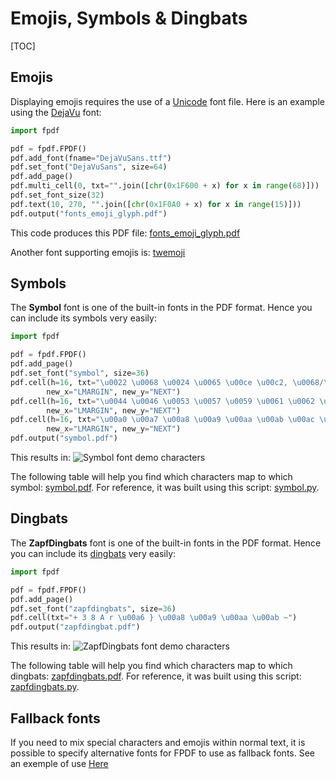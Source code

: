 # Emojis, Symbols & Dingbats #

[TOC]

## Emojis ##

Displaying emojis requires the use of a [Unicode](Unicode.md) font file.
Here is an example using the [DejaVu](https://dejavu-fonts.github.io) font:

```python
import fpdf

pdf = fpdf.FPDF()
pdf.add_font(fname="DejaVuSans.ttf")
pdf.set_font("DejaVuSans", size=64)
pdf.add_page()
pdf.multi_cell(0, txt="".join([chr(0x1F600 + x) for x in range(68)]))
pdf.set_font_size(32)
pdf.text(10, 270, "".join([chr(0x1F0A0 + x) for x in range(15)]))
pdf.output("fonts_emoji_glyph.pdf")
```

This code produces this PDF file: [fonts_emoji_glyph.pdf](https://github.com/PyFPDF/fpdf2/blob/master/test/fonts/fonts_emoji_glyph.pdf)

Another font supporting emojis is: [twemoji](https://github.com/13rac1/twemoji-color-font)

## Symbols ##

The **Symbol** font is one of the built-in fonts in the PDF format.
Hence you can include its symbols very easily:

```python
import fpdf

pdf = fpdf.FPDF()
pdf.add_page()
pdf.set_font("symbol", size=36)
pdf.cell(h=16, txt="\u0022 \u0068 \u0024 \u0065 \u00ce \u00c2, \u0068/\u0065 \u0040 \u00a5",
        new_x="LMARGIN", new_y="NEXT")
pdf.cell(h=16, txt="\u0044 \u0046 \u0053 \u0057 \u0059 \u0061 \u0062 \u0063",
        new_x="LMARGIN", new_y="NEXT")
pdf.cell(h=16, txt="\u00a0 \u00a7 \u00a8 \u00a9 \u00aa \u00ab \u00ac \u00ad \u00ae \u00af \u00db \u00dc \u00de",
        new_x="LMARGIN", new_y="NEXT")
pdf.output("symbol.pdf")
```

This results in:
![Symbol font demo characters](Symbol.jpg)

The following table will help you find which characters map to which symbol: [symbol.pdf](symbol.pdf).
For reference, it was built using this script: [symbol.py](symbol.py).

## Dingbats ##

The **ZapfDingbats** font is one of the built-in fonts in the PDF format.
Hence you can include its [dingbats](https://en.wikipedia.org/wiki/Dingbat) very easily:

```python
import fpdf

pdf = fpdf.FPDF()
pdf.add_page()
pdf.set_font("zapfdingbats", size=36)
pdf.cell(txt="+ 3 8 A r \u00a6 } \u00a8 \u00a9 \u00aa \u00ab ~")
pdf.output("zapfdingbat.pdf")
```

This results in:
![ZapfDingbats font demo characters](ZapfDingbats.jpg)

The following table will help you find which characters map to which dingbats: [zapfdingbats.pdf](zapfdingbats.pdf).
For reference, it was built using this script: [zapfdingbats.py](zapfdingbats.py).

## Fallback fonts ##

If you need to mix special characters and emojis within normal text, it is possible to specify alternative fonts for FPDF to use as fallback fonts. See an exemple of use [Here](Unicode.md#fallback-fonts)
